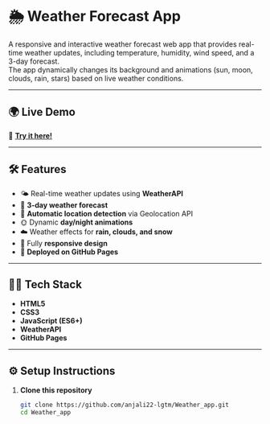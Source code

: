 # 🌦️ Weather Forecast App

A responsive and interactive weather forecast web app that provides real-time weather updates, including temperature, humidity, wind speed, and a 3-day forecast.  
The app dynamically changes its background and animations (sun, moon, clouds, rain, stars) based on live weather conditions.

---

## 🌍 Live Demo
🔗 **[Try it here!](https://anjali22-lgtm.github.io/Weather_app/)**  

---

## 🛠️ Features
- 🌤️ Real-time weather updates using **WeatherAPI**
- 📅 **3-day weather forecast**
- 📍 **Automatic location detection** via Geolocation API
- 🌞 Dynamic **day/night animations**
- ☁️ Weather effects for **rain, clouds, and snow**
- 📱 Fully **responsive design**
- 🚀 **Deployed on GitHub Pages**

---

## 🧑‍💻 Tech Stack
- **HTML5**
- **CSS3**
- **JavaScript (ES6+)**
- **WeatherAPI**
- **GitHub Pages**

---

## ⚙️ Setup Instructions
1. **Clone this repository**
   ```bash
   git clone https://github.com/anjali22-lgtm/Weather_app.git
   cd Weather_app
